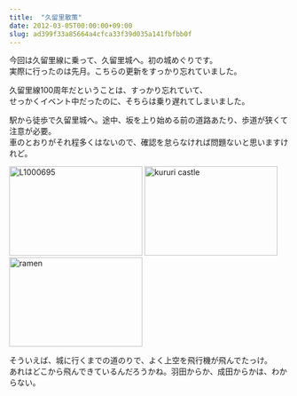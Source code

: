 ```yaml
---
title:  "久留里散策"
date: 2012-03-05T00:00:00+09:00
slug: ad399f33a85664a4cfca33f39d035a141fbfbb0f
---
```

今回は久留里線に乗って、久留里城へ。初の城めぐりです。  
実際に行ったのは先月。こちらの更新をすっかり忘れていました。  

久留里線100周年だということは、すっかり忘れていて、  
せっかくイベント中だったのに、そちらは乗り遅れてしまいました。  

駅から徒歩で久留里城へ。途中、坂を上り始める前の道路あたり、歩道が狭くて注意が必要。  
車のとおりがそれ程多くはないので、確認を怠らなければ問題ないと思いますけれど。  


<a href="https://www.flickr.com/photos/69810711@N06/6920643731/" title="L1000695 by qtakamitsu, on Flickr"><img src="https://farm8.staticflickr.com/7059/6920643731_bfa566d36b_m.jpg" width="240" height="161" alt="L1000695"></a>
<a href="https://www.flickr.com/photos/69810711@N06/6774539720/" title="kururi castle  by qtakamitsu, on Flickr"><img src="https://farm8.staticflickr.com/7186/6774539720_c08259a7bb_m.jpg" width="240" height="161" alt="kururi castle "></a>
<a href="https://www.flickr.com/photos/69810711@N06/6774542880/" title="ramen by qtakamitsu, on Flickr"><img src="https://farm8.staticflickr.com/7210/6774542880_a50a69e48d_m.jpg" width="240" height="161" alt="ramen"></a>

そういえば、城に行くまでの道のりで、よく上空を飛行機が飛んでたっけ。  
あれはどこから飛んできているんだろうかね。羽田からか、成田からかは、わからない。
